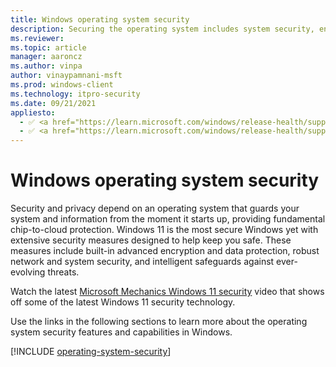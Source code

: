 ```yaml
---
title: Windows operating system security
description: Securing the operating system includes system security, encryption, network security, and threat protection.
ms.reviewer:
ms.topic: article
manager: aaroncz
ms.author: vinpa
author: vinaypamnani-msft
ms.prod: windows-client
ms.technology: itpro-security
ms.date: 09/21/2021
appliesto:
  - ✅ <a href="https://learn.microsoft.com/windows/release-health/supported-versions-windows-client" target="_blank">Windows 11</a>
  - ✅ <a href="https://learn.microsoft.com/windows/release-health/supported-versions-windows-client" target="_blank">Windows 10</a>
---
```


# Windows operating system security

Security and privacy depend on an operating system that guards your system and information from the moment it starts up, providing fundamental chip-to-cloud protection. Windows 11 is the most secure Windows yet with extensive security measures designed to help keep you safe. These measures include built-in advanced encryption and data protection, robust network and system security, and intelligent safeguards against ever-evolving threats.

Watch the latest [Microsoft Mechanics Windows 11 security](https://youtu.be/tg9QUrnVFho) video that shows off some of the latest Windows 11 security technology.

Use the links in the following sections to learn more about the operating system security features and capabilities in Windows.

[!INCLUDE [operating-system-security](../includes/sections/operating-system.md)]

